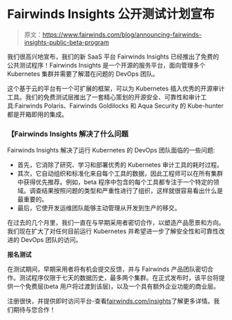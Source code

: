 # Fairwinds Insights 公开测试计划宣布

> 原文：<https://www.fairwinds.com/blog/announcing-fairwinds-insights-public-beta-program>

 我们很高兴地宣布，我们的新 SaaS 平台 Fairwinds Insights 已经推出了免费的公共测试程序！Fairwinds Insights 是一个开源的服务平台，面向管理多个 Kubernetes 集群并需要了解潜在问题的 DevOps 团队。

这个基于云的平台有一个可扩展的框架，可以为 Kubernetes 插入优秀的开源审计工具。我们的免费测试层推出了一套精心策划的开源安全、可靠性和审计工具:Fairwinds Polaris、Fairwinds Goldilocks 和 Aqua Security 的 Kube-hunter 都是开箱即用的集成。

### 【Fairwinds Insights 解决了什么问题

Fairwinds Insights 解决了运行 Kubernetes 的 DevOps 团队面临的一些问题:

*   首先，它消除了研究、学习和部署优秀的 Kubernetes 审计工具的耗时过程。
*   其次，它自动组织和标准化来自每个工具的数据，因此工程师可以在所有集群中获得优先推荐。例如，beta 程序中包含的每个工具都专注于一个特定的领域。调查结果按照问题的类型和严重性进行了组织，这样就很容易看出什么是最重要的。 
*   最后，它使开发运维团队能够主动管理从开发到生产的移交。

在过去的几个月里，我们一直在与早期采用者密切合作，以塑造产品愿景和方向。我们现在扩大了对任何目前运行 Kubernetes 并希望进一步了解安全性和可靠性改进的 DevOps 团队的访问。

**报名测试**

在测试期间，早期采用者将有机会提交反馈，并与 Fairwinds 产品团队密切合作。测试程序仅限于七天的数据历史，最多两个集群。在正式发布时，该平台将提供一个免费层(beta 用户将过渡到该层)，以及一个具有额外企业功能的商业层。

注册很快，并提供即时访问平台-查看[fairwinds.com/insights](https://www.fairwinds.com/insights)了解更多详情。我们期待与您合作！